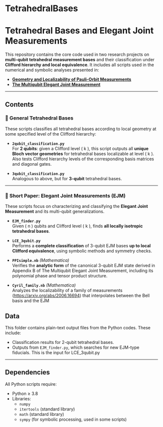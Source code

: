 # TetrahedralBases

# Tetrahedral Bases and Elegant Joint Measurements

This repository contains the core code used in two research projects on **multi-qubit tetrahedral measurement bases** and their classification under **Clifford hierarchy and local equivalence**. It includes all scripts used in the numerical and symbolic analyses presented in:

- **[Geometry and Localizability of Pauli-Orbit Measurements](https://arxiv.org/abs/XXXX.XXXXX)** 
- **[The Multiqubit Elegant Joint Measurement](https://arxiv.org/abs/YYYY.YYYYY)**

---

## Contents

### 📘 General Tetrahedral Bases

These scripts classifies all tetrahedral bases according to local geometry at some specified level of the Clifford hierarchy:

- **`2qubit_classification.py`**  
  For **2 qubits**: given a Clifford level \( k \), this script outputs all **unique Bloch vector geometries** for tetrahedral bases localizable at level \( k \). Also tests Clifford hierarchy levels of the corresponding basis matrices and diagonal gates.

- **`3qubit_classification.py`**  
  Analogous to above, but for **3-qubit** tetrahedral bases.

---

### 📗 Short Paper: Elegant Joint Measurements (EJM)

These scripts focus on characterizing and classifying the **Elegant Joint Measurement** and its multi-qubit generalizations.

- **`EJM_finder.py`**  
  Given \( n \) qubits and Clifford level \( k \), finds **all locally isotropic tetrahedral bases**.

- **`LCE_3qubit.py`**  
  Performs a **complete classification** of 3-qubit EJM bases **up to local Clifford equivalence**, using symbolic methods and symmetry checks.

- **`PPIsimple.nb`** *(Mathematica)*  
  Verifies the **analytic form** of the canonical 3-qubit EJM state derived in Appendix B of The Multiqubit Elegant Joint Measurement, including its polynomial phase and tensor product structure.

- **`Cyril_family.nb`** *(Mathematica)*  
  Analyzes the localizability of a family of measurements (https://arxiv.org/abs/2006.16694) that interpolates between the Bell basis and the EJM

## Data

This folder contains plain-text output files from the Python codes. These include:
- Classification results for 2-qubit tetrahedral bases.
- Outputs from `EJM_finder.py`, which searches for new EJM-type fiducials. This is the input for LCE_3qubit.py

---

## Dependencies

All Python scripts require:

- Python ≥ 3.8  
- Libraries:
  - `numpy`
  - `itertools` (standard library)
  - `math` (standard library)
  - `sympy` (for symbolic processing, used in some scripts)

